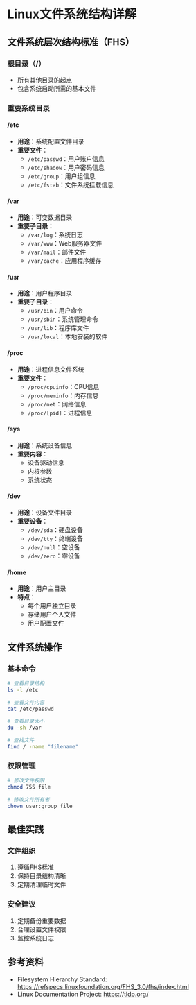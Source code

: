 # Linux文件系统结构详解

## 文件系统层次结构标准（FHS）

### 根目录（/）
- 所有其他目录的起点
- 包含系统启动所需的基本文件

### 重要系统目录

#### /etc
- **用途**：系统配置文件目录
- **重要文件**：
  - `/etc/passwd`：用户账户信息
  - `/etc/shadow`：用户密码信息
  - `/etc/group`：用户组信息
  - `/etc/fstab`：文件系统挂载信息

#### /var
- **用途**：可变数据目录
- **重要子目录**：
  - `/var/log`：系统日志
  - `/var/www`：Web服务器文件
  - `/var/mail`：邮件文件
  - `/var/cache`：应用程序缓存

#### /usr
- **用途**：用户程序目录
- **重要子目录**：
  - `/usr/bin`：用户命令
  - `/usr/sbin`：系统管理命令
  - `/usr/lib`：程序库文件
  - `/usr/local`：本地安装的软件

#### /proc
- **用途**：进程信息文件系统
- **重要文件**：
  - `/proc/cpuinfo`：CPU信息
  - `/proc/meminfo`：内存信息
  - `/proc/net`：网络信息
  - `/proc/[pid]`：进程信息

#### /sys
- **用途**：系统设备信息
- **重要内容**：
  - 设备驱动信息
  - 内核参数
  - 系统状态

#### /dev
- **用途**：设备文件目录
- **重要设备**：
  - `/dev/sda`：硬盘设备
  - `/dev/tty`：终端设备
  - `/dev/null`：空设备
  - `/dev/zero`：零设备

#### /home
- **用途**：用户主目录
- **特点**：
  - 每个用户独立目录
  - 存储用户个人文件
  - 用户配置文件

## 文件系统操作

### 基本命令
```bash
# 查看目录结构
ls -l /etc

# 查看文件内容
cat /etc/passwd

# 查看目录大小
du -sh /var

# 查找文件
find / -name "filename"
```

### 权限管理
```bash
# 修改文件权限
chmod 755 file

# 修改文件所有者
chown user:group file
```

## 最佳实践

### 文件组织
1. 遵循FHS标准
2. 保持目录结构清晰
3. 定期清理临时文件

### 安全建议
1. 定期备份重要数据
2. 合理设置文件权限
3. 监控系统日志

## 参考资料
- Filesystem Hierarchy Standard: https://refspecs.linuxfoundation.org/FHS_3.0/fhs/index.html
- Linux Documentation Project: https://tldp.org/ 